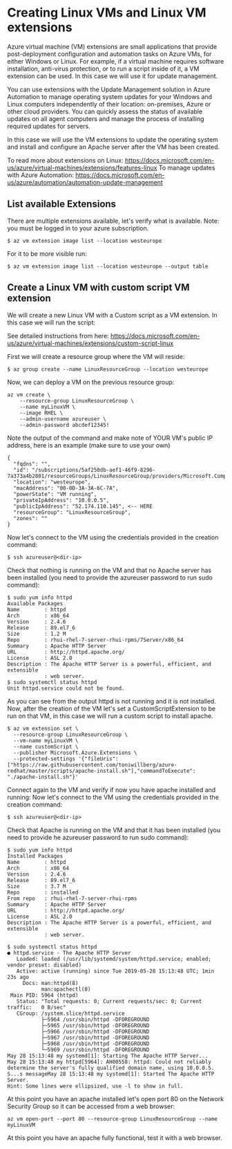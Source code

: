 Creating Linux VMs and Linux VM extensions
==========================================

Azure virtual machine (VM) extensions are small applications that provide post-deployment configuration and automation tasks on Azure VMs, for either Windows or Linux. For example, if a virtual machine requires software installation, anti-virus protection, or to run a script inside of it, a VM extension can be used. In this case we will use it for update management.

You can use extensions with the Update Management solution in Azure Automation to manage operating system updates for your Windows and Linux computers independently of their location: on-premises, Azure or other cloud providers. You can quickly assess the status of available updates on all agent computers and manage the process of installing required updates for servers.

In this case we will use the VM extensions to update the operating system and install and configure an Apache server after the VM has been created. 

To read more about extensions on Linux: https://docs.microsoft.com/en-us/azure/virtual-machines/extensions/features-linux 
To manage updates with Azure Automation: https://docs.microsoft.com/en-us/azure/automation/automation-update-management 

List available Extensions
--------------------------------
There are multiple extensions available, let's verify what is available. Note: you must be logged in to your azure subscription. 
```
$ az vm extension image list --location westeurope 
```
For it to be more visible run: 
```
$ az vm extension image list --location westeurope --output table
```
Create a Linux VM with custom script VM extension
--------------------------------------------------
We will create a new Linux VM with a Custom script as a VM extension. In this case we will run the script: 

See detailed instructions from here:
https://docs.microsoft.com/en-us/azure/virtual-machines/extensions/custom-script-linux 

First we will create a resource group where the VM will reside: 
```
$ az group create --name LinuxResourceGroup --location westeurope
```
Now, we can deploy a VM on the previous resource group: 
```
az vm create \
    --resource-group LinuxResourceGroup \
    --name myLinuxVM \
    --image RHEL \
    --admin-username azureuser \
    --admin-password abcdef12345! 
```
Note the output of the command and make note of YOUR VM's public IP address, here is an example (make sure to use your own)
```
{
  "fqdns": "",
  "id": "/subscriptions/5af250db-aef1-46f9-8296-7a373a4b2801/resourceGroups/LinuxResourceGroup/providers/Microsoft.Compute/virtualMachines/myLinuxVM",
  "location": "westeurope",
  "macAddress": "00-0D-3A-3A-6C-7A",
  "powerState": "VM running",
  "privateIpAddress": "10.0.0.5",
  "publicIpAddress": "52.174.110.145", <-- HERE
  "resourceGroup": "LinuxResourceGroup",
  "zones": ""
}
```

Now let's connect to the VM using the credentials provided in the creation command:
```
$ ssh azureuser@<dir-ip>
```
Check that nothing is running on the VM and that no Apache server has been installed (you need to provide the azureuser password to run sudo command):
```
$ sudo yum info httpd
Available Packages
Name        : httpd
Arch        : x86_64
Version     : 2.4.6
Release     : 89.el7_6
Size        : 1.2 M
Repo        : rhui-rhel-7-server-rhui-rpms/7Server/x86_64
Summary     : Apache HTTP Server
URL         : http://httpd.apache.org/
License     : ASL 2.0
Description : The Apache HTTP Server is a powerful, efficient, and extensible
            : web server.
$ sudo systemctl status httpd
Unit httpd.service could not be found.
```
As you can see from the output httpd is not running and it is not installed. Now, after the creation of the VM let's set a CustomScriptExtension to be run on that VM, in this case we will run a custom script to install apache. 
```
$ az vm extension set \
  --resource-group LinuxResourceGroup \
  --vm-name myLinuxVM \
  --name customScript \
  --publisher Microsoft.Azure.Extensions \
  --protected-settings '{"fileUris": ["https://raw.githubusercontent.com/toniwillberg/azure-redhat/master/scripts/apache-install.sh"],"commandToExecute": "./apache-install.sh"}'
```
Connect again to the VM and verify if now you have apache installed and running: 
Now let's connect to the VM using the credentials provided in the creation command:
```
$ ssh azureuser@<dir-ip>
```
Check that Apache is running on the VM and that it has been installed (you need to provide he azureuser password to run sudo command):
```
$ sudo yum info httpd
Installed Packages
Name        : httpd
Arch        : x86_64
Version     : 2.4.6
Release     : 89.el7_6
Size        : 3.7 M
Repo        : installed
From repo   : rhui-rhel-7-server-rhui-rpms
Summary     : Apache HTTP Server
URL         : http://httpd.apache.org/
License     : ASL 2.0
Description : The Apache HTTP Server is a powerful, efficient, and extensible
            : web server.
```
```
$ sudo systemctl status httpd
● httpd.service - The Apache HTTP Server
   Loaded: loaded (/usr/lib/systemd/system/httpd.service; enabled; vendor preset: disabled)
   Active: active (running) since Tue 2019-05-28 15:13:48 UTC; 1min 23s ago
     Docs: man:httpd(8)
           man:apachectl(8)
 Main PID: 5964 (httpd)
   Status: "Total requests: 0; Current requests/sec: 0; Current traffic:   0 B/sec"
   CGroup: /system.slice/httpd.service
           ├─5964 /usr/sbin/httpd -DFOREGROUND
           ├─5965 /usr/sbin/httpd -DFOREGROUND
           ├─5966 /usr/sbin/httpd -DFOREGROUND
           ├─5967 /usr/sbin/httpd -DFOREGROUND
           ├─5968 /usr/sbin/httpd -DFOREGROUND
           └─5969 /usr/sbin/httpd -DFOREGROUND
May 28 15:13:48 my systemd[1]: Starting The Apache HTTP Server...
May 28 15:13:48 my httpd[5964]: AH00558: httpd: Could not reliably determine the server's fully qualified domain name, using 10.0.0.5. S...s messageMay 28 15:13:48 my systemd[1]: Started The Apache HTTP Server.
Hint: Some lines were ellipsized, use -l to show in full.
```
At this point you have an apache installed let's open port 80 on the Network Security Group so it can be accessed from a web browser:
```
az vm open-port --port 80 --resource-group LinuxResourceGroup --name myLinuxVM
```
At this point you have an apache fully functional, test it with a web browser. 
